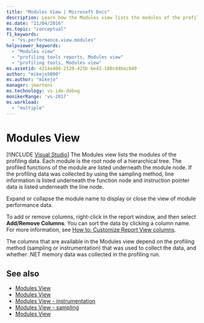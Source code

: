 ```yaml
---
title: "Modules View | Microsoft Docs"
description: Learn how the Modules view lists the modules of the profiling data. Each module is the root node of a hierarchical tree.
ms.date: "11/04/2016"
ms.topic: "conceptual"
f1_keywords:
  - "vs.performance.view.modules"
helpviewer_keywords:
  - "Modules view"
  - "profiling tools reports, Modules view"
  - "profiling tools, Modules view"
ms.assetid: 4314a404-2120-425b-be42-180cd4bac840
author: "mikejo5000"
ms.author: "mikejo"
manager: jmartens
ms.technology: vs-ide-debug
monikerRange: 'vs-2017'
ms.workload:
  - "multiple"
---
```

# Modules View

 [!INCLUDE [Visual Studio](~/includes/applies-to-version/vs-not-mac.md)]
The Modules view lists the modules of the profiling data. Each module is the root node of a hierarchical tree. The profiled functions of the module are listed underneath the module node. If the profiling data was collected by using the sampling method, line information is listed underneath the function node and instruction pointer data is listed underneath the line node.

 Expand or collapse the module name to display or close the view of module performance data.

 To add or remove columns, right-click in the report window, and then select **Add/Remove Columns**. You can sort the data by clicking a column name. For more information, see [How to: Customize Report View columns](../profiling/how-to-customize-report-view-columns.md).

 The columns that are available in the Modules view depend on the profiling method (sampling or instrumentation) that was used to collect the data, and whether .NET memory data was collected in the profiling run.

## See also
- [Modules View](../profiling/modules-view-sampling-data.md)
- [Modules View](../profiling/modules-view-instrumentation-data.md)
- [Modules View - instrumentation](../profiling/modules-view-dotnet-memory-instrumentation-data.md)
- [Modules View - sampling](../profiling/modules-view-dotnet-memory-sampling-data.md)
- [Modules View](../profiling/modules-view-contention-data.md)
